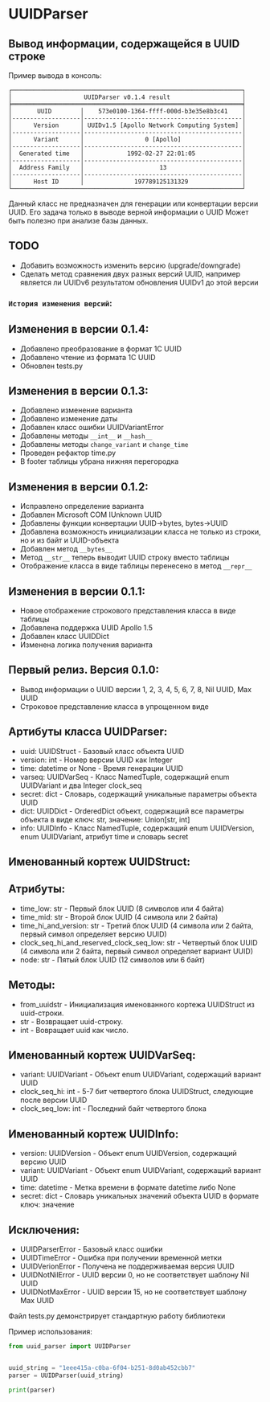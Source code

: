 # UUIDParser
## Вывод информации, содержащейся в UUID строке

Пример вывода в консоль:

```
┌────────────────────────────────────────────────────────────────┐
│                    UUIDParser v0.1.4 result                    │
╞════════════════════════════════════════════════════════════════╡
│       UUID        │    573e0100-1364-ffff-000d-b3e35e8b3c41    │
│-------------------│--------------------------------------------│
│      Version      │ UUIDv1.5 [Apollo Network Computing System] │
│-------------------│--------------------------------------------│
│      Variant      │                 0 [Apollo]                 │
│-------------------│--------------------------------------------│
│  Generated time   │            1992-02-27 22:01:05             │
│-------------------│--------------------------------------------│
│  Address Family   │                     13                     │
│-------------------│--------------------------------------------│
│      Host ID      │              197789125131329               │
└────────────────────────────────────────────────────────────────┘
```

Данный класс не предназначен для генерации или конвертации версии UUID. Его задача только в выводе верной информации о UUID
Может быть полезно при анализе базы данных.

TODO
----
- Добавить возможность изменить версию (upgrade/downgrade)
- Сделать метод сравнения двух разных версий UUID, например является ли UUIDv6 результатом обновления UUIDv1 до этой версии

### `История изменения версий`:

Изменения в версии 0.1.4:
-------------------------
- Добавлено преобразование в формат 1С UUID
- Добавлено чтение из формата 1С UUID
- Обновлен tests.py

Изменения в версии 0.1.3:
-------------------------
- Добавлено изменение варианта
- Добавлено изменение даты
- Добавлен класс ошибки UUIDVariantError
- Добавлены методы `__int__` и `__hash__`
- Добавлены методы `change_variant` и `change_time`
- Проведен рефактор time.py
- В footer таблицы убрана нижняя перегородка

Изменения в версии 0.1.2:
-------------------------
- Исправлено определение варианта
- Добавлен Microsoft COM IUnknown UUID
- Добавлены функции конвертации UUID->bytes, bytes->UUID
- Добавлена возможность инициализации класса не только из строки, но и из байт и UUID-объекта
- Добавлен метод `__bytes__`
- Метод `__str__` теперь выводит UUID строку вместо таблицы
- Отображение класса в виде таблицы перенесено в метод `__repr__`

Изменения в версии 0.1.1:
-------------------------
- Новое отображение строкового представления класса в виде таблицы
- Добавлена поддержка UUID Apollo 1.5
- Добавлен класс UUIDDict
- Изменена логика получения варианта

Первый релиз. Версия 0.1.0:
---------------------------
- Вывод информации о UUID версии 1, 2, 3, 4, 5, 6, 7, 8, Nil UUID, Max UUID
- Строковое представление класса в упрощенном виде

Артибуты класса UUIDParser:
---------------------------
- uuid: UUIDStruct       - Базовый класс объекта UUID
- version: int           - Номер версии UUID как Integer
- time: datetime or None - Время генерации UUID
- varseq: UUIDVarSeq     - Класс NamedTuple, содержащий enum UUIDVariant и два Integer clock_seq
- secret: dict           - Словарь, содержащий уникальные параметры объекта UUID
- dict: UUIDDict         - OrderedDict объект, содержащий все параметры объекта в виде ключ: str, значение: Union[str, int]
- info: UUIDInfo         - Класс NamedTuple, содержащий enum UUIDVersion, enum UUIDVariant, атрибут time и словарь secret

Именованный кортеж UUIDStruct:
------------------------------
Атрибуты:
---------
- time_low: str                                - Первый блок UUID (8 символов или 4 байта)
- time_mid: str                                - Второй блок UUID (4 символа или 2 байта)
- time_hi_and_version: str                     - Третий блок UUID (4 символа или 2 байта, первый символ определяет версию UUID)
- clock_seq_hi_and_reserved_clock_seq_low: str - Четвертый блок UUID (4 символа или 2 байта, первый символ определяет вариант UUID)
- node: str                                    - Пятый блок UUID (12 символов или 6 байт)

Методы:
-------
- from_uuidstr - Инициализация именованного кортежа UUIDStruct из uuid-строки.
- str          - Возвращает uuid-строку.
- int          - Вовращает uuid как число.

Именованный кортеж UUIDVarSeq:
------------------------------
- variant: UUIDVariant - Объект enum UUIDVariant, содержащий вариант UUID
- clock_seq_hi: int    - 5-7 бит четвертого блока UUIDStruct, следующие после версии UUID
- clock_seq_low: int   - Последний байт четвертого блока

Именованный кортеж UUIDInfo:
----------------------------
- version: UUIDVersion - Объект enum UUIDVersion, содержащий версию UUID
- variant: UUIDVariant - Объект enum UUIDVariant, содержащий вариант UUID
- time: datetime       - Метка времени в формате datetime либо None
- secret: dict         - Словарь уникальных значений объекта UUID в формате ключ: значение

Исключения:
-----------
- UUIDParserError - Базовый класс ошибки
- UUIDTimeError   - Ошибка при получении временной метки
- UUIDVerionError - Получена не поддерживаемая версия UUID
- UUIDNotNilError - UUID версии 0, но не соответствует шаблону Nil UUID
- UUIDNotMaxError - UUID версии 15, но не соответствует шаблону Max UUID

Файл tests.py демонстрирует стандартную работу библиотеки

Пример использования:

```python
from uuid_parser import UUIDParser


uuid_string = "1eee415a-c0ba-6f04-b251-8d0ab452cbb7"
parser = UUIDParser(uuid_string)

print(parser)
```
